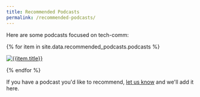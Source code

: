 ```yaml
---
title: Recommended Podcasts
permalink: /recommended-podcasts/
---
```


Here are some podcasts focused on tech-comm:

{% for item in site.data.recommended_podcasts.podcasts %}

<a href="{{item.url}}"><img class="recommendedPodcasts" src="/assets/img/podcastthumbs/{{item.img}}" alt="{{item.title}}"/></a>

{% endfor %}


<div style="clear: both;"></div>

If you have a podcast you'd like to recommend, [let us know](/contact/) and we'll add it here.
